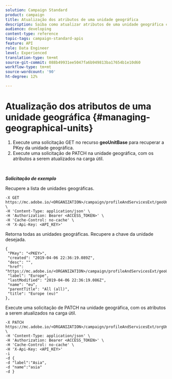 ```yaml
---
solution: Campaign Standard
product: campaign
title: Atualização dos atributos de uma unidade geográfica
description: Saiba como atualizar atributos de uma unidade geográfica com APIs
audience: developing
content-type: reference
topic-tags: campaign-standard-apis
feature: API
role: Data Engineer
level: Experienced
translation-type: tm+mt
source-git-commit: 088b49931ee5047fa6b949813ba17654b1e10d60
workflow-type: tm+mt
source-wordcount: '90'
ht-degree: 12%

---
```



# Atualização dos atributos de uma unidade geográfica {#managing-geographical-units}

1. Execute uma solicitação GET no recurso **geoUnitBase** para recuperar a PKey da unidade geográfica.
1. Execute uma solicitação de PATCH na unidade geográfica, com os atributos a serem atualizados na carga útil.

<br/>

***Solicitação de exemplo***

Recupere a lista de unidades geográficas.

```
-X GET https://mc.adobe.io/<ORGANIZATION>/campaign/profileAndServicesExt/geoUnitBase/ \
-H 'Content-Type: application/json' \
-H 'Authorization: Bearer <ACCESS_TOKEN>' \
-H 'Cache-Control: no-cache' \
-H 'X-Api-Key: <API_KEY>'
```

Retorna todas as unidades geográficas. Recupere a chave da unidade desejada.

```
{
 "PKey": "<PKEY>",
 "created": "2019-04-06 22:36:19.089Z",
 "desc": "",
 "href": "https://mc.adobe.io/<ORGANIZATION>/campaign/profileAndServicesExt/geoUnitBase/<PKEY>",
 "label": "Europe",
 "lastModified": "2019-04-06 22:36:19.086Z",
 "name": "eu",
 "parentTitle": "All (all)",
 "title": "Europe (eu)"
},
```

Execute uma solicitação de PATCH na unidade geográfica, com os atributos a serem atualizados na carga útil.

```
-X PATCH https://mc.adobe.io/<ORGANIZATION>/campaign/profileAndServicesExt/orgUnitBase/<PKEY> \
-H 'Content-Type: application/json' \
-H 'Authorization: Bearer <ACCESS_TOKEN>' \
-H 'Cache-Control: no-cache' \
-H 'X-Api-Key: <API_KEY>'
-i
-d {
-d "label":"Asia",
-d "name":"asia"
-d }
```

<!-- + réponse -->
